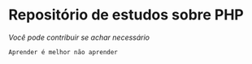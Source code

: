 # Repositório de estudos sobre PHP
_Você pode contribuir se achar necessário_
```
Aprender é melhor não aprender
```